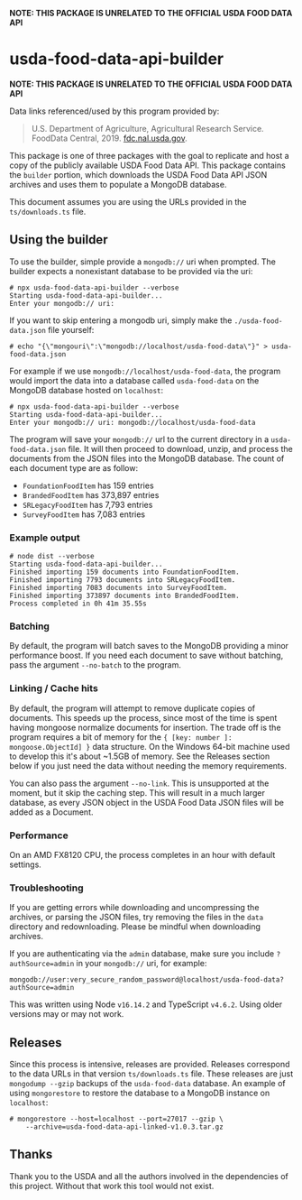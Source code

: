 **NOTE: THIS PACKAGE IS UNRELATED TO THE OFFICIAL USDA FOOD DATA API**

# usda-food-data-api-builder

**NOTE: THIS PACKAGE IS UNRELATED TO THE OFFICIAL USDA FOOD DATA API**

Data links referenced/used by this program provided by:

> U.S. Department of Agriculture, Agricultural Research Service. FoodData
> Central, 2019. [fdc.nal.usda.gov](https://fdc.nal.usda.gov/).

This package is one of three packages with the goal to replicate and host a copy
of the publicly available USDA Food Data API. This package contains the
`builder` portion, which downloads the USDA Food Data API JSON archives and uses
them to populate a MongoDB database.

This document assumes you are using the URLs provided in the
`ts/downloads.ts` file.

## Using the builder

To use the builder, simple provide a `mongodb://` uri when prompted.
The builder expects a nonexistant database to be provided via the uri:

```shell
# npx usda-food-data-api-builder --verbose
Starting usda-food-data-api-builder...
Enter your mongodb:// uri:
```

If you want to skip entering a mongodb uri, simply make the
`./usda-food-data.json` file yourself:

```shell
# echo "{\"mongouri\":\"mongodb://localhost/usda-food-data\"}" > usda-food-data.json
```

For example if we use `mongodb://localhost/usda-food-data`, the program would
import the data into a database called `usda-food-data` on the MongoDB database
hosted on `localhost`:

```shell
# npx usda-food-data-api-builder --verbose
Starting usda-food-data-api-builder...
Enter your mongodb:// uri: mongodb://localhost/usda-food-data
```

The program will save your `mongodb://` url to the current directory in a
`usda-food-data.json` file. It will then proceed to download, unzip, and process the documents from the
JSON files
into the MongoDB database. The count of each document type are as follow:

-   `FoundationFoodItem` has 159 entries
-   `BrandedFoodItem` has 373,897 entries
-   `SRLegacyFoodItem` has 7,793 entries
-   `SurveyFoodItem` has 7,083 entries

### Example output

```shell
# node dist --verbose
Starting usda-food-data-api-builder...
Finished importing 159 documents into FoundationFoodItem.
Finished importing 7793 documents into SRLegacyFoodItem.
Finished importing 7083 documents into SurveyFoodItem.
Finished importing 373897 documents into BrandedFoodItem.
Process completed in 0h 41m 35.55s
```

### Batching

By default, the program will batch saves to the MongoDB providing a minor
performance boost. If you need each document to save without batching, pass the
argument `--no-batch` to the program.

### Linking / Cache hits

By default, the program will attempt to remove duplicate copies of documents.
This speeds up the process, since most of the time is spent having mongoose
normalize documents for insertion. The trade off is the program requires a bit
of memory for the `{ [key: number ]: mongoose.ObjectId] }` data structure. On
the Windows 64-bit machine used to develop this it's about ~1.5GB of memory. See
the Releases section below if you just need the data without needing the memory
requirements.

You can also pass the argument `--no-link`. This is unsupported at the moment,
but it skip the caching step. This will result in a much larger database, as
every JSON object in the USDA Food Data JSON files will be added as a Document.

### Performance

On an AMD FX8120 CPU, the process completes in an hour with default settings.

### Troubleshooting

If you are getting errors while downloading and uncompressing the archives, or
parsing the JSON files, try removing the files in the `data` directory and
redownloading. Please be mindful when downloading archives.

If you are authenticating via the `admin` database, make sure you include
`?authSource=admin` in your `mongodb://` uri, for example:

```
mongodb://user:very_secure_random_password@localhost/usda-food-data?authSource=admin
```

This was written using Node `v16.14.2` and TypeScript `v4.6.2`. Using older
versions may or may not work.

## Releases

Since this process is intensive, releases are provided. Releases correspond to
the data URLs in that version `ts/downloads.ts` file. These releases are just
`mongodump --gzip` backups of the `usda-food-data` database. An example of using
`mongorestore` to restore the database to a MongoDB instance on `localhost`:

```shell
# mongorestore --host=localhost --port=27017 --gzip \
    --archive=usda-food-data-api-linked-v1.0.3.tar.gz
```

## Thanks

Thank you to the USDA and all the authors involved in the dependencies of
this project. Without that work this tool would not exist.
